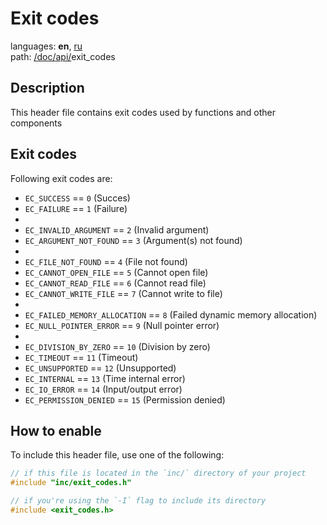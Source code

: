 # Exit codes

languages: **en**, [ru](/doc/ru/api/exit_codes.md)\
path: [/](/README.md)[doc/](/doc/index.md)[api/](/doc/api/index.md)exit_codes

## Description

This header file contains exit codes
used by functions and other components

## Exit codes

Following exit codes are:

+ `EC_SUCCESS` == `0` (Succes)
+ `EC_FAILURE` == `1` (Failure)
+
+ `EC_INVALID_ARGUMENT` == `2` (Invalid argument)
+ `EC_ARGUMENT_NOT_FOUND` == `3` (Argument(s) not found)
+ 
+ `EC_FILE_NOT_FOUND` == `4` (File not found)
+ `EC_CANNOT_OPEN_FILE` == `5` (Cannot open file)
+ `EC_CANNOT_READ_FILE` == `6` (Cannot read file)
+ `EC_CANNOT_WRITE_FILE` == `7` (Cannot write to file)
+ 
+ `EC_FAILED_MEMORY_ALLOCATION` == `8` (Failed dynamic memory allocation)
+ `EC_NULL_POINTER_ERROR` == `9` (Null pointer error)
+ 
+ `EC_DIVISION_BY_ZERO` == `10` (Division by zero)
+ `EC_TIMEOUT` == `11` (Timeout)
+ `EC_UNSUPPORTED` == `12` (Unsupported)
+ `EC_INTERNAL` == `13` (Time internal error)
+ `EC_IO_ERROR` == `14` (Input/output error)
+ `EC_PERMISSION_DENIED` == `15` (Permission denied)

## How to enable

To include this header file,
use one of the following:

```c
// if this file is located in the `inc/` directory of your project
#include "inc/exit_codes.h"

// if you're using the `-I` flag to include its directory
#include <exit_codes.h>
```